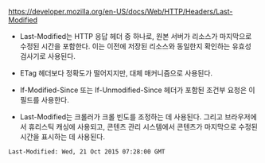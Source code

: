 https://developer.mozilla.org/en-US/docs/Web/HTTP/Headers/Last-Modified

- Last-Modified는 HTTP 응답 헤더 중 하나로, 원본 서버가 리소스가 마지막으로 수정된 시간을 포함한다. 이는 이전에 저장된 리소스와 동일한지 확인하는 유효성 검사기로 사용된다. 
- ETag 헤더보다 정확도가 떨어지지만, 대체 매커니즘으로 사용된다. 
- If-Modified-Since  또는 If-Unmodified-Since 헤더가 포함된 조건부 요청은 이 필드를 사용한다. 

- Last-Modified는 크롤러가 크롤 빈도를 조정하는 데 사용된다. 그리고 브라우저에서 휴리스틱 캐싱에 사용되고, 콘텐츠 관리 시스템에서 콘텐츠가 마지막으로 수정된 시간을 표시하는 데 사용된다. 


```
Last-Modified: Wed, 21 Oct 2015 07:28:00 GMT
```